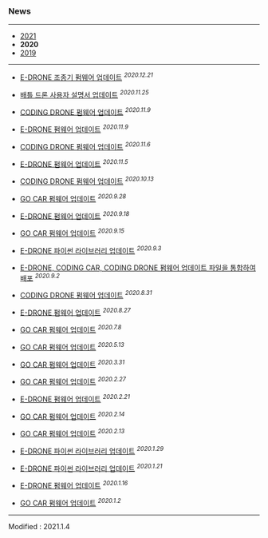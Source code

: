 ### News

---

- [2021](../2021/)
- **2020**
- [2019](../2019/)

---

- <a href="/documents/kr/products/e_drone/log/updates/firmware/#heading-20201221">E-DRONE 조종기 펌웨어 업데이트</a> <sup><i>2020.12.21</i></sup><br>

- <a href="/documents/kr/products/battle_drone/manual/user/#heading-4-%EB%B0%B0%ED%8B%80-%EB%AA%A8%EB%93%9C">배틀 드론 사용자 설명서 업데이트</a> <sup><i>2020.11.25</i></sup><br>

- <a href="/documents/kr/products/coding_drone/log/updates/firmware/#heading-2020119">CODING DRONE 펌웨어 업데이트</a> <sup><i>2020.11.9</i></sup><br>

- <a href="/documents/kr/products/e_drone/log/updates/firmware/#heading-2020119">E-DRONE 펌웨어 업데이트</a> <sup><i>2020.11.9</i></sup><br>

- <a href="/documents/kr/products/coding_drone/log/updates/firmware/#heading-2020116">CODING DRONE 펌웨어 업데이트</a> <sup><i>2020.11.6</i></sup><br>

- <a href="/documents/kr/products/e_drone/log/updates/firmware/#heading-2020115">E-DRONE 펌웨어 업데이트</a> <sup><i>2020.11.5</i></sup><br>

- <a href="/documents/kr/products/coding_drone/log/updates/firmware/#heading-20201013">CODING DRONE 펌웨어 업데이트</a> <sup><i>2020.10.13</i></sup><br>

- <a href="/documents/kr/products/e_drive/log/updates/firmware/#heading-2020928">GO CAR 펌웨어 업데이트</a> <sup><i>2020.9.28</i></sup><br>

- <a href="/documents/kr/products/e_drone/log/updates/firmware/#heading-2020918">E-DRONE 펌웨어 업데이트</a> <sup><i>2020.9.18</i></sup><br>

- <a href="/documents/kr/products/e_drive/log/updates/firmware/#heading-2020915">GO CAR 펌웨어 업데이트</a> <sup><i>2020.9.15</i></sup><br>

- <a href="/documents/kr/products/e_drone/#Python">E-DRONE 파이썬 라이브러리 업데이트</a> <sup><i>2020.9.3</i></sup><br>

- <a href="https://drive.google.com/file/d/1MuDs2D2BXMRhCa9VdTC_WrRIm0YV2TVO/view?usp=sharing">E-DRONE, CODING CAR, CODING DRONE 펌웨어 업데이트 파일을 통합하여 배포</a> <sup><i>2020.9.2</i></sup><br>

- <a href="/documents/kr/products/coding_drone/log/updates/firmware/#heading-2020831">CODING DRONE 펌웨어 업데이트</a> <sup><i>2020.8.31</i></sup><br>

- <a href="/documents/kr/products/e_drone/log/updates/firmware/#heading-2020827">E-DRONE 펌웨어 업데이트</a> <sup><i>2020.8.27</i></sup><br>

- <a href="/documents/kr/products/e_drive/log/updates/firmware/#heading-202078">GO CAR 펌웨어 업데이트</a> <sup><i>2020.7.8</i></sup><br>

- <a href="/documents/kr/products/e_drive/log/updates/firmware/#heading-2020513">GO CAR 펌웨어 업데이트</a> <sup><i>2020.5.13</i></sup><br>

- <a href="/documents/kr/products/e_drive/log/updates/firmware/#heading-2020331">GO CAR 펌웨어 업데이트</a> <sup><i>2020.3.31</i></sup><br>

- <a href="/documents/kr/products/e_drive/log/updates/firmware/#heading-2020227">GO CAR 펌웨어 업데이트</a> <sup><i>2020.2.27</i></sup><br>

- <a href="/documents/kr/products/e_drone/log/updates/firmware/#heading-2020221">E-DRONE 펌웨어 업데이트</a> <sup><i>2020.2.21</i></sup><br>

- <a href="/documents/kr/products/e_drive/log/updates/firmware/#heading-2020214">GO CAR 펌웨어 업데이트</a> <sup><i>2020.2.14</i></sup><br>

- <a href="/documents/kr/products/e_drive/log/updates/firmware/#heading-2020213">GO CAR 펌웨어 업데이트</a> <sup><i>2020.2.13</i></sup><br>

- <a href="/documents/kr/products/e_drone/#Python">E-DRONE 파이썬 라이브러리 업데이트</a> <sup><i>2020.1.29</i></sup><br>

- <a href="/documents/kr/products/e_drone/#Python">E-DRONE 파이썬 라이브러리 업데이트</a> <sup><i>2020.1.21</i></sup><br>

- <a href="/documents/kr/products/e_drone/log/updates/firmware/#heading-2020116">E-DRONE 펌웨어 업데이트</a> <sup><i>2020.1.16</i></sup><br>

- <a href="/documents/kr/products/e_drive/log/updates/firmware/#heading-202012">GO CAR 펌웨어 업데이트</a> <sup><i>2020.1.2</i></sup><br>

---


Modified : 2021.1.4
